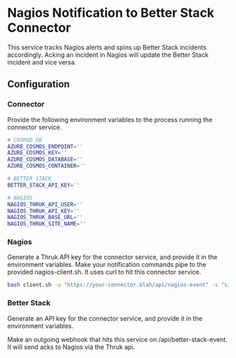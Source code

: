 # Nagios Notification to Better Stack Connector

This service tracks Nagios alerts and spins up Better Stack incidents accordingly.
Acking an incident in Nagios will update the Better Stack incident and vice versa.

## Configuration

### Connector

Provide the following environment variables to the process running the connector service.

```bash
# COSMOD DB
AZURE_COSMOS_ENDPOINT=''
AZURE_COSMOS_KEY=''
AZURE_COSMOS_DATABASE=''
AZURE_COSMOS_CONTAINER=''

# BETTER STACK
BETTER_STACK_API_KEY=''

# NAGIOS
NAGIOS_THRUK_API_USER=''
NAGIOS_THRUK_API_KEY=''
NAGIOS_THRUK_BASE_URL=''
NAGIOS_THRUK_SITE_NAME=''
```

### Nagios

Generate a Thruk API key for the connector service, and provide it in the environment variables.
Make your notification commands pipe to the provided nagios-client.sh. It uses curl to hit this connector service.

```bash
bash client.sh -u "https://your-connector.blah/api/nagios-event" -s "site name" -i 123 -c "cause" -n "service name" -h "host name"
```

### Better Stack

Generate an API key for the connector service, and provide it in the environment variables.

Make an outgoing webhook that hits this service on /api/better-stack-event.
It will send acks to Nagios via the Thruk api.
